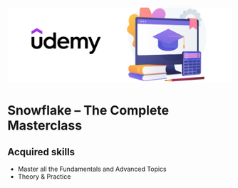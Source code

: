 # <p align="center"> ![alt text](https://github.com/Dimitrov-S-Dev-Python/Snowflake_MasterClass/blob/master/udemy_github.jpg) <p>
# Snowflake – The Complete Masterclass 
## Acquired skills
- Master all the Fundamentals and Advanced Topics
- Theory & Practice
